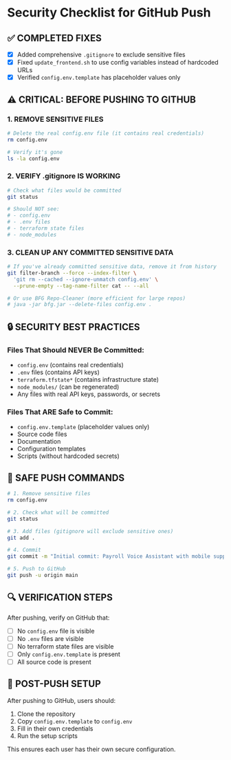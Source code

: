 # Security Checklist for GitHub Push

## ✅ COMPLETED FIXES

- [x] Added comprehensive `.gitignore` to exclude sensitive files
- [x] Fixed `update_frontend.sh` to use config variables instead of hardcoded URLs
- [x] Verified `config.env.template` has placeholder values only

## ⚠️ CRITICAL: BEFORE PUSHING TO GITHUB

### 1. **REMOVE SENSITIVE FILES**
```bash
# Delete the real config.env file (it contains real credentials)
rm config.env

# Verify it's gone
ls -la config.env
```

### 2. **VERIFY .gitignore IS WORKING**
```bash
# Check what files would be committed
git status

# Should NOT see:
# - config.env
# - .env files
# - terraform state files
# - node_modules
```

### 3. **CLEAN UP ANY COMMITTED SENSITIVE DATA**
```bash
# If you've already committed sensitive data, remove it from history
git filter-branch --force --index-filter \
  'git rm --cached --ignore-unmatch config.env' \
  --prune-empty --tag-name-filter cat -- --all

# Or use BFG Repo-Cleaner (more efficient for large repos)
# java -jar bfg.jar --delete-files config.env .
```

## 🔒 SECURITY BEST PRACTICES

### Files That Should NEVER Be Committed:
- `config.env` (contains real credentials)
- `.env` files (contains API keys)
- `terraform.tfstate*` (contains infrastructure state)
- `node_modules/` (can be regenerated)
- Any files with real API keys, passwords, or secrets

### Files That ARE Safe to Commit:
- `config.env.template` (placeholder values only)
- Source code files
- Documentation
- Configuration templates
- Scripts (without hardcoded secrets)

## 🚀 SAFE PUSH COMMANDS

```bash
# 1. Remove sensitive files
rm config.env

# 2. Check what will be committed
git status

# 3. Add files (gitignore will exclude sensitive ones)
git add .

# 4. Commit
git commit -m "Initial commit: Payroll Voice Assistant with mobile support"

# 5. Push to GitHub
git push -u origin main
```

## 🔍 VERIFICATION STEPS

After pushing, verify on GitHub that:
- [ ] No `config.env` file is visible
- [ ] No `.env` files are visible
- [ ] No terraform state files are visible
- [ ] Only `config.env.template` is present
- [ ] All source code is present

## 📝 POST-PUSH SETUP

After pushing to GitHub, users should:
1. Clone the repository
2. Copy `config.env.template` to `config.env`
3. Fill in their own credentials
4. Run the setup scripts

This ensures each user has their own secure configuration.
